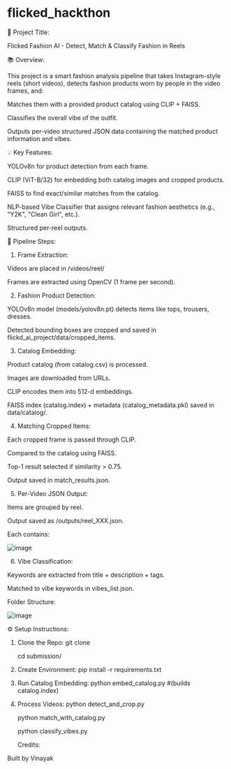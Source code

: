 # flicked_hackthon
🌟 Project Title:

Flicked Fashion AI - Detect, Match & Classify Fashion in Reels

📚 Overview:

This project is a smart fashion analysis pipeline that takes Instagram-style reels (short videos), detects fashion products worn by people in the video frames, and:

Matches them with a provided product catalog using CLIP + FAISS.

Classifies the overall vibe of the outfit.

Outputs per-video structured JSON data containing the matched product information and vibes.

💡 Key Features:

YOLOv8n for product detection from each frame.

CLIP (ViT-B/32) for embedding both catalog images and cropped products.

FAISS to find exact/similar matches from the catalog.

NLP-based Vibe Classifier that assigns relevant fashion aesthetics (e.g., "Y2K", "Clean Girl", etc.).

Structured per-reel outputs.

🔄 Pipeline Steps:

1. Frame Extraction:

Videos are placed in /videos/reel/

Frames are extracted using OpenCV (1 frame per second).

2. Fashion Product Detection:

YOLOv8n model (models/yolov8n.pt) detects items like tops, trousers, dresses.

Detected bounding boxes are cropped and saved in flickd_ai_project/data/cropped_items.

3. Catalog Embedding:

Product catalog (from catalog.csv) is processed.

Images are downloaded from URLs.

CLIP encodes them into 512-d embeddings.

FAISS index (catalog.index) + metadata (catalog_metadata.pkl) saved in data/catalog/.

4. Matching Cropped Items:

Each cropped frame is passed through CLIP.

Compared to the catalog using FAISS.

Top-1 result selected if similarity > 0.75.

Output saved in match_results.json.

5. Per-Video JSON Output:

Items are grouped by reel.

Output saved as /outputs/reel_XXX.json.

Each contains:


![image](https://github.com/user-attachments/assets/3e432846-e5f4-4ac7-9c05-6aaba1d353d5)



6. Vibe Classification:

Keywords are extracted from title + description + tags.

Matched to vibe keywords in vibes_list.json.


Folder Structure:


 
![image](https://github.com/user-attachments/assets/76a40f69-ba92-460b-94a7-3c2a78628e88)



⚙️ Setup Instructions:

1. Clone the Repo:
   git clone <your-repo-url> 

   cd submission/

3. Create Environment:
   pip install -r requirements.txt

4. Run Catalog Embedding:
   python embed_catalog.py #(builds catalog.index)

5. Process Videos:
   python detect_and_crop.py

   python match_with_catalog.py

   python classify_vibes.py

    Credits:

Built by Vinayak
